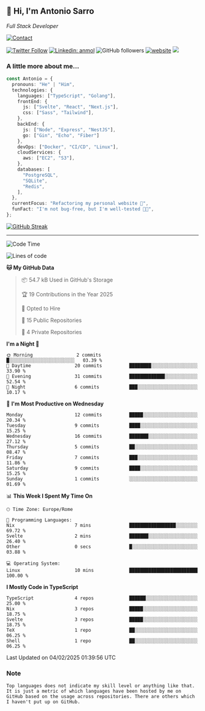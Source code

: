 <h2>
    👋 Hi, I'm Antonio Sarro 
</h2>
<p><em>
    Full Stack Developer
</em></p>

[![Contact](https://img.shields.io/badge/Contact-222222?style=for-the-badge&logo=protonmail&logoColor=#6D4AFF)](mailto:contact@antoniosarro.dev)

[![Twitter Follow](https://img.shields.io/twitter/follow/_antoniosarro_?label=Follow)](https://twitter.com/intent/follow?screen_name=_antoniosarro_)
[![Linkedin: anmol](https://img.shields.io/badge/-anmol-blue?style=flat-square&logo=Linkedin&logoColor=white&link=https://www.linkedin.com/in/antoniosarro99/)](https://www.linkedin.com/in/antoniosarro99/)
![GitHub followers](https://img.shields.io/github/followers/antoniosarro?label=Follow&style=social)
[![website](https://img.shields.io/badge/Website-46a2f1.svg?&style=flat-square&logo=Google-Chrome&logoColor=white&link=https://antoniosarro.dev/)](https://antoniosarro.dev/)
![](https://visitor-badge.glitch.me/badge?page_id=antoniosarro.antoniosarro)

### A little more about me...

```typescript
const Antonio = {
  pronouns: "He" | "Him",
  technologies: {
    languages: ["TypeScript", "Golang"],
    frontEnd: {
      js: ["Svelte", "React", "Next.js"],
      css: ["Sass", "Tailwind"],
    },
    backEnd: {
      js: ["Node", "Express", "NestJS"],
      go: ["Gin", "Echo", "Fiber"]
    },
    devOps: ["Docker", "CI/CD", "Linux"],
    cloudServices: {
      aws: ["EC2", "S3"],
    },
    databases: [
      "PostgreSQL",
      "SQLite",
      "Redis",
    ],
  },
  currentFocus: "Refactoring my personal website 👾",
  funFact: "I'm not bug-free, but I'm well-tested 😶‍🌫️",
};
```

[![GitHub Streak](https://streak-stats.demolab.com?user=antoniosarro&theme=github-dark-dimmed&hide_border=true)](https://git.io/streak-stats)

---

<!--START_SECTION:waka-->
![Code Time](http://img.shields.io/badge/Code%20Time-36%20hrs%2043%20mins-blue)

![Lines of code](https://img.shields.io/badge/From%20Hello%20World%20I%27ve%20Written-39.9%20thousand%20lines%20of%20code-blue)

**🐱 My GitHub Data** 

> 📦 54.7 kB Used in GitHub's Storage 
 > 
> 🏆 19 Contributions in the Year 2025
 > 
> 💼 Opted to Hire
 > 
> 📜 15 Public Repositories 
 > 
> 🔑 4 Private Repositories 
 > 
**I'm a Night 🦉** 

```text
🌞 Morning                2 commits           █░░░░░░░░░░░░░░░░░░░░░░░░   03.39 % 
🌆 Daytime                20 commits          ████████░░░░░░░░░░░░░░░░░   33.90 % 
🌃 Evening                31 commits          █████████████░░░░░░░░░░░░   52.54 % 
🌙 Night                  6 commits           ███░░░░░░░░░░░░░░░░░░░░░░   10.17 % 
```
📅 **I'm Most Productive on Wednesday** 

```text
Monday                   12 commits          █████░░░░░░░░░░░░░░░░░░░░   20.34 % 
Tuesday                  9 commits           ████░░░░░░░░░░░░░░░░░░░░░   15.25 % 
Wednesday                16 commits          ███████░░░░░░░░░░░░░░░░░░   27.12 % 
Thursday                 5 commits           ██░░░░░░░░░░░░░░░░░░░░░░░   08.47 % 
Friday                   7 commits           ███░░░░░░░░░░░░░░░░░░░░░░   11.86 % 
Saturday                 9 commits           ████░░░░░░░░░░░░░░░░░░░░░   15.25 % 
Sunday                   1 commits           ░░░░░░░░░░░░░░░░░░░░░░░░░   01.69 % 
```


📊 **This Week I Spent My Time On** 

```text
🕑︎ Time Zone: Europe/Rome

💬 Programming Languages: 
Nix                      7 mins              █████████████████░░░░░░░░   69.72 % 
Svelte                   2 mins              ███████░░░░░░░░░░░░░░░░░░   26.40 % 
Other                    0 secs              █░░░░░░░░░░░░░░░░░░░░░░░░   03.88 % 

💻 Operating System: 
Linux                    10 mins             █████████████████████████   100.00 % 
```

**I Mostly Code in TypeScript** 

```text
TypeScript               4 repos             ██████░░░░░░░░░░░░░░░░░░░   25.00 % 
Nix                      3 repos             █████░░░░░░░░░░░░░░░░░░░░   18.75 % 
Svelte                   3 repos             █████░░░░░░░░░░░░░░░░░░░░   18.75 % 
TeX                      1 repo              ██░░░░░░░░░░░░░░░░░░░░░░░   06.25 % 
Shell                    1 repo              ██░░░░░░░░░░░░░░░░░░░░░░░   06.25 % 
```




 Last Updated on 04/02/2025 01:39:56 UTC
<!--END_SECTION:waka-->

### Note
```text
Top languages does not indicate my skill level or anything like that. It is just a metric of which languages have been hosted by me on GitHub based on the usage across repositories. There are others which I haven't put up on GitHub.
```
